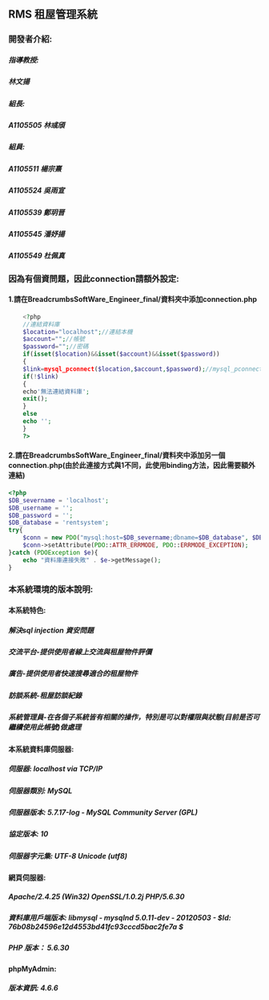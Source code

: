 ## RMS 租屋管理系統

### 開發者介紹:
##### 指導教授:
#####          林文揚  
##### 組長:
##### A1105505 林彧頎
##### 組員:
##### A1105511 楊宗熹
##### A1105524 吳雨宣
##### A1105539 鄭玥晋
##### A1105545 潘妤揚
##### A1105549 杜佩真

### 因為有個資問題，因此connection請額外設定:
#### 1.請在BreadcrumbsSoftWare_Engineer_final/資料夾中添加connection.php
```php
    <?php
    //連結資料庫
    $location="localhost";//連結本機
    $account="";//帳號
    $password="";//密碼
    if(isset($location)&&isset($account)&&isset($password))
    {
    $link=mysql_pconnect($location,$account,$password);//mysql_pconnect連結狀況給link
    if(!$link)
    {
    echo'無法連結資料庫';
    exit();
    }
    else
    echo '';
    }
    ?>
```
#### 2.請在BreadcrumbsSoftWare_Engineer_final/資料夾中添加另一個connection.php(由於此連接方式與1不同，此使用binding方法，因此需要額外連結)
```php
<?php
$DB_severname = 'localhost';
$DB_username = '';
$DB_password = '';
$DB_database = 'rentsystem';
try{
    $conn = new PDO("mysql:host=$DB_severname;dbname=$DB_database", $DB_username, $DB_password);
    $conn->setAttribute(PDO::ATTR_ERRMODE, PDO::ERRMODE_EXCEPTION);
}catch (PDOException $e){
    echo "資料庫連接失敗" . $e->getMessage();
}
```
### 本系統環境的版本說明:
#### 本系統特色:
##### 解決sql injection 資安問題
##### 交流平台-提供使用者線上交流與租屋物件評價
##### 廣告-提供使用者快速搜尋適合的租屋物件
##### 訪談系統-租屋訪談紀錄
##### 系統管理員-在各個子系統皆有相關的操作，特別是可以對權限與狀態(目前是否可繼續使用此帳號)做處理</p>
#### 本系統資料庫伺服器:
##### 伺服器: localhost via TCP/IP
##### 伺服器類別: MySQL
##### 伺服器版本: 5.7.17-log - MySQL Community Server (GPL)
##### 協定版本: 10
##### 伺服器字元集: UTF-8 Unicode (utf8)
#### 網頁伺服器:
##### Apache/2.4.25 (Win32) OpenSSL/1.0.2j PHP/5.6.30
##### 資料庫用戶端版本: libmysql - mysqlnd 5.0.11-dev - 20120503 - $Id: 76b08b24596e12d4553bd41fc93cccd5bac2fe7a $
##### PHP 版本： 5.6.30
#### phpMyAdmin:
##### 版本資訊: 4.6.6
